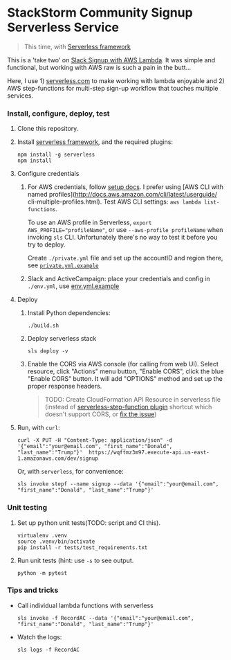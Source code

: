 # StackStorm Community Signup Serverless Service

> This time, with [Serverless framework](https://serverless.com)

This is a 'take two' on [Slack Signup with AWS Lambda](https://github.com/dzimine/slack-signup-lambda).
It was simple and functional, but working with AWS raw is such a pain in the butt...

Here, I use 1) [serverless.com](https://serverless.com) to make working with lambda enjoyable and 2) AWS step-functions
for multi-step sign-up workflow that touches multiple services.


### Install, configure, deploy, test
1. Clone this repository.
2. Install [serverless framework](https://serverless.com/framework/docs), and the required plugins:

    ```
    npm install -g serverless
    npm install
    ```

3. Configure credentials

    1. For AWS credentials, follow [setup docs](https://serverless.com/framework/docs/providers/aws/guide/credentials/).
        I prefer using [AWS CLI with named profiles](http://docs.aws.amazon.com/cli/latest/userguide/
        cli-multiple-profiles.html). Test AWS CLI settings: `aws lambda list-functions`.

        To use an AWS profile in Serverless, `export AWS_PROFILE="profileName"`,
        or use `--aws-profile profileName` when invoking `sls` CLI. Unfortunately there's no way
        to test it before you try to deploy.

        Create `./private.yml` file and set up the accountID and region there,
        see [`private.yml.example`](./private.yml.example)
    2. Slack and ActiveCampaign: place your credentials and config in `./env.yml`, use [env.yml.example](./env.yml.example)

4. Deploy

    1. Install Python dependencies:

        ```
        ./build.sh
        ```
    2. Deploy serverless stack

        ```
        sls deploy -v
        ```
    3. Enable the CORS via AWS console (for calling from web UI). Select resource, click "Actions"
        menu button, "Enable CORS", click the blue "Enable CORS" button.
        It will add "OPTIONS" method and set up the proper response headers.

        >TODO: Create CloudFormation API Resource in serverless file (instead of [serverless-step-function
        plugin](https://github.com/horike37/serverless-step-functions) shortcut which doesn't support CORS,
        or [fix the issue](https://github.com/horike37/serverless-step-functions/issues/37))

5. Run, with `curl`:

    ```
    curl -X PUT -H "Content-Type: application/json" -d '{"email":"your@email.com", "first_name":"Donald", "last_name":"Trump"}'  https://wqftmz3m97.execute-api.us-east-1.amazonaws.com/dev/signup
    ```
    
    Or, with `serverless`, for convenience: 
    
    ```
    sls invoke stepf --name signup --data '{"email":"your@email.com", "first_name":"Donald", "last_name":"Trump"}' 
    ```

### Unit testing
1. Set up python unit tests(TODO: script and CI this).

    ```
    virtualenv .venv
    source .venv/bin/activate
    pip install -r tests/test_requirements.txt
    ```

2. Run unit tests (hint: use `-s` to see output.

    ```
    python -m pytest
    ```


### Tips and tricks

* Call individual lambda functions with serverless

    ```
    sls invoke -f RecordAC --data '{"email":"your@email.com", "first_name":"Donald", "last_name":"Trump"}' 
    ```
* Watch the logs:

    ```
    sls logs -f RecordAC
    ```

